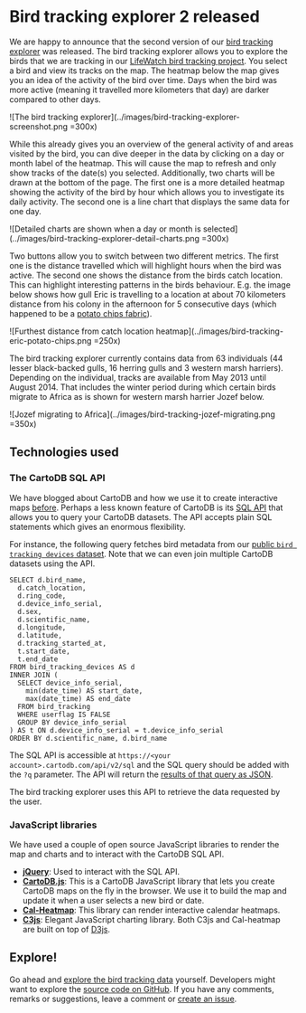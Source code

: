 # Bird tracking explorer 2 released

We are happy to announce that the second version of our [bird tracking explorer](http://lifewatchinbo.github.io/bird-tracking/explorer/index.html) was released. The bird tracking explorer allows you to explore the birds that we are tracking in our [LifeWatch bird tracking project](http://www.lifewatch.be/birds). You select a bird and view its tracks on the map. The heatmap below the map gives you an idea of the activity of the bird over time. Days when the bird was more active (meaning it travelled more kilometers that day) are darker compared to other days.

![The bird tracking explorer](../images/bird-tracking-explorer-screenshot.png =300x)

While this already gives you an overview of the general activity of and areas visited by the bird, you can dive deeper in the data by clicking on a day or month label of the heatmap. This will cause the map to refresh and only show tracks of the date(s) you selected. Additionally, two charts will be drawn at the bottom of the page. The first one is a more detailed heatmap showing the activity of the bird by hour which allows you to investigate its daily activity. The second one is a line chart that displays the same data for one day.

![Detailed charts are shown when a day or month is selected](../images/bird-tracking-explorer-detail-charts.png =300x)

Two buttons allow you to switch between two different metrics. The first one is the distance travelled which will highlight hours when the bird was active. The second one shows the distance from the birds catch location. This can highlight interesting patterns in the birds behaviour. E.g. the image below shows how gull Eric is travelling to a location at about 70 kilometers distance from his colony in the afternoon for 5 consecutive days (which happened to be a [potato chips fabric](http://www.standaard.be/cnt/dmf20130618_00627212)).

![Furthest distance from catch location heatmap](../images/bird-tracking-eric-potato-chips.png =250x)

The bird tracking explorer currently contains data from 63 individuals (44 lesser black-backed gulls, 16 herring gulls and 3 western marsh harriers). Depending on the individual, tracks are available from May 2013 until August 2014. That includes the winter period during which certain birds migrate to Africa as is shown for western marsh harrier Jozef below.

![Jozef migrating to Africa](../images/bird-tracking-jozef-migrating.png =350x)

## Technologies used

### The CartoDB SQL API

We have blogged about CartoDB and how we use it to create interactive maps [before](http://lifewatch.inbo.be/blog/posts/jcd-2014.html). Perhaps a less known feature of CartoDB is its [SQL API](http://docs.cartodb.com/cartodb-platform/sql-api.html) that allows you to query your CartoDB datasets. The API accepts plain SQL statements which gives an enormous flexibility.

For instance, the following query fetches bird metadata from our [public `bird tracking devices` dataset](https://inbo.cartodb.com/u/lifewatch/tables/bird_tracking_devices/public). Note that we can even join multiple CartoDB datasets using the API.

```
SELECT d.bird_name,
  d.catch_location,
  d.ring_code,
  d.device_info_serial,
  d.sex,
  d.scientific_name,
  d.longitude,
  d.latitude,
  d.tracking_started_at,
  t.start_date,
  t.end_date
FROM bird_tracking_devices AS d
INNER JOIN (
  SELECT device_info_serial,
    min(date_time) AS start_date,
    max(date_time) AS end_date
  FROM bird_tracking
  WHERE userflag IS FALSE
  GROUP BY device_info_serial
) AS t ON d.device_info_serial = t.device_info_serial
ORDER BY d.scientific_name, d.bird_name
```

The SQL API is accessible at `https://<your account>.cartodb.com/api/v2/sql` and the SQL query should be added with the `?q` parameter. The API will return the <a href="https://lifewatch.cartodb.com/api/v2/sql?q=SELECT%20d.bird_name,%20d.catch_location,%20d.ring_code,%20d.device_info_serial,%20d.sex,%20d.scientific_name,%20d.longitude,%20d.latitude,%20d.tracking_started_at,%20t.start_date,%20t.end_date%20FROM%20bird_tracking_devices%20AS%20d%20INNER%20JOIN%20(SELECT%20device_info_serial,%20min(date_time)%20AS%20start_date,%20max(date_time)%20AS%20end_date%20FROM%20bird_tracking%20WHERE%20userflag%20IS%20FALSE%20GROUP%20BY%20device_info_serial)%20AS%20t%20ON%20d.device_info_serial%20=%20t.device_info_serial%20ORDER%20BY%20d.scientific_name,%20d.bird_name">results of that query as JSON</a>.

The bird tracking explorer uses this API to retrieve the data requested by the user.

### JavaScript libraries

We have used a couple of open source JavaScript libraries to render the map and charts and to interact with the CartoDB SQL API.

- [**jQuery**](): Used to interact with the SQL API.
- [**CartoDB.js**](http://docs.cartodb.com/cartodb-platform/cartodb-js.html): This is a CartoDB JavaScript library that lets you create CartoDB maps on the fly in the browser. We use it to build the map and update it when a user selects a new bird or date.
- [**Cal-Heatmap**](https://kamisama.github.io/cal-heatmap/): This library can render interactive calendar heatmaps.
- [**C3js**](http://c3js.org/): Elegant JavaScript charting library. Both C3js and Cal-heatmap are built on top of [D3js](http://d3js.org).


## Explore!

Go ahead and [explore the bird tracking data](http://lifewatchinbo.github.io/bird-tracking/explorer/index.html) yourself. Developers might want to explore the [source code on GitHub](https://github.com/LifeWatchINBO/bird-tracking). If you have any comments, remarks or suggestions, leave a comment or [create an issue](https://github.com/LifeWatchINBO/bird-tracking/issues).